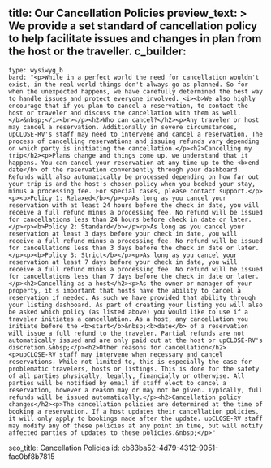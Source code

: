 title: Our Cancellation Policies
preview_text: >
  We provide a set standard of cancellation policy to help facilitate issues and changes in plan from
  the host or the traveller.
c_builder:
  - 
    type: wysiwyg_b
    bard: "<p>While in a perfect world the need for cancellation wouldn't exist, in the real world things don't always go as planned. So for when the unexpected happens, we have carefully determined the best way to handle issues and protect everyone involved. <i><b>We also highly encourage that if you plan to cancel a reservation, to contact the host or traveler and discuss the cancellation with them as well.</b>&nbsp;</i><br></p><h2>Who can cancel?</h2><p>Any traveler or host may cancel a reservation. Additionally in severe circumstances, upCLOSE-RV's staff may need to intervene and cancel a reservation. The process of cancelling reservations and issuing refunds vary depending on which party is initiating the cancellation.</p><h2>Cancelling my trip</h2><p>Plans change and things come up, we understand that it happens. You can cancel your reservation at any time up to the <b>end date</b> of the reservation conveniently through your dashboard. Refunds will also automatically be processed depending on how far out your trip is and the host's chosen policy when you booked your stay, minus a processing fee. For special cases, please contact support.</p><p><b>Policy 1: Relaxed</b></p><p>As long as you cancel your reservation with at least 24 hours before the check in date, you will receive a full refund minus a processing fee. No refund will be issued for cancellations less than 24 hours before check in date or later.</p><p><b>Policy 2: Standard</b></p><p>As long as you cancel your reservation at least 3 days before your check in date, you will receive a full refund minus a processing fee. No refund will be issued for cancellations less than 3 days before the check in date or later.</p><p><b>Policy 3: Strict</b></p><p>As long as you cancel your reservation at least 7 days before your check in date, you will receive a full refund minus a processing fee. No refund will be issued for cancellations less than 7 days before the check in date or later.</p><h2>Cancelling as a host</h2><p>As the owner or manager of your property, it's important that hosts have the ability to cancel a reservation if needed. As such we have provided that ability through your listing dashboard. As part of creating your listing you will also be asked which policy (as listed above) you would like to use if a traveler initiates a cancellation. As a host, any cancellation you initiate before the <b>start</b>&nbsp;<b>date</b> of a reservation will issue a full refund to the traveler. Partial refunds are not automatically issued and are only paid out at the host or upCLOSE-RV's discretion.&nbsp;</p><h2>Other reasons for cancellation</h2><p>upCLOSE-RV staff may intervene when necessary and cancel reservations. While not limited to, this is especially the case for problematic travelers, hosts or listings. This is done for the safety of all parties physically, legally, financially or otherwise. All parties will be notified by email if staff elect to cancel a reservation, however a reason may or may not be given. Typically, full refunds will be issued automatically.</p><h2>Cancellation policy changes</h2><p>The cancellation policies are determined at the time of booking a reservation. If a host updates their cancellation policies, it will only apply to bookings made after the update. upCLOSE-RV staff may modify any of these policies at any point in time, but will notify affected parties of updates to these policies.&nbsp;</p>"
seo_title: Cancellation Policies
id: cb83ba52-4d79-4312-9051-fac0bf8b7815
